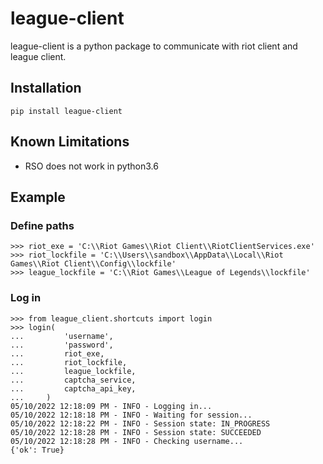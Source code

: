 # league-client

league-client is a python package to communicate with riot client and league client.

## Installation

```
pip install league-client
```

## Known Limitations

- RSO does not work in python3.6

## Example

### Define paths

```
>>> riot_exe = 'C:\\Riot Games\\Riot Client\\RiotClientServices.exe'
>>> riot_lockfile = 'C:\\Users\\sandbox\\AppData\\Local\\Riot Games\\Riot Client\\Config\\lockfile'
>>> league_lockfile = 'C:\\Riot Games\\League of Legends\\lockfile'
```

### Log in

```
>>> from league_client.shortcuts import login
>>> login(
...         'username',
...         'password',
...         riot_exe,
...         riot_lockfile,
...         league_lockfile,
...         captcha_service,
...         captcha_api_key,
...     )
05/10/2022 12:18:09 PM - INFO - Logging in...
05/10/2022 12:18:18 PM - INFO - Waiting for session...
05/10/2022 12:18:22 PM - INFO - Session state: IN_PROGRESS
05/10/2022 12:18:28 PM - INFO - Session state: SUCCEEDED
05/10/2022 12:18:28 PM - INFO - Checking username...
{'ok': True}
```
